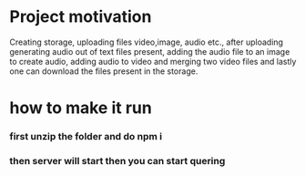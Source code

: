 # Project motivation

Creating storage, uploading files video,image, audio etc., after uploading generating audio out of text files present, adding the audio file to an image to create audio, adding audio to video and merging two video files and lastly one can download the files present in the storage.

# how to make it run

### first unzip the folder and do npm i

### then server will start then you can start quering
